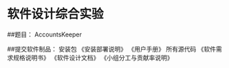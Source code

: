 # 软件设计综合实验

##题目：
  AccountsKeeper

##提交软件制品：
  安装包
  《安装部署说明》
  《用户手册》
  所有源代码
  《软件需求规格说明书》
  《软件设计文档》
  《小组分工与贡献率说明》
